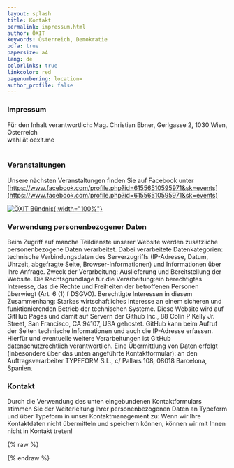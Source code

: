 ```yaml
---
layout: splash
title: Kontakt
permalink: impressum.html
author: ÖXIT
keywords: Österreich, Demokratie
pdfa: true
papersize: a4
lang: de
colorlinks: true
linkcolor: red
pagenumbering: location=
author_profile: false
---
```


### Impressum

Für den Inhalt verantwortlich: Mag. Christian Ebner, Gerlgasse 2, 1030 Wien, Österreich<br />
wahl ät oexit.me<br />
<br />

### Veranstaltungen

Unsere nächsten Veranstaltungen finden Sie auf Facebook unter [https://www.facebook.com/profile.php?id=61556510595971&sk=events](https://www.facebook.com/profile.php?id=61556510595971&sk=events)

[![ÖXIT Bündnis]({{site.url}}{{site.baseurl}}/assets/images/2024-03-16-ÖXIT-Bündnis.png){:width="100%"}](https://www.facebook.com/profile.php?id=61556510595971&sk=events)

### Verwendung personenbezogener Daten

Beim Zugriff auf manche Teildienste unserer Website werden zusätzliche personenbezogene Daten verarbeitet. Dabei verarbeitete Datenkategorien: technische Verbindungsdaten des Serverzugriffs (IP-Adresse, Datum, Uhrzeit, abgefragte Seite, Browser-Informationen) und Informationen über Ihre Anfrage. Zweck der Verarbeitung: Auslieferung und Bereitstellung der Website. Die Rechtsgrundlage für die Verarbeitung:ein berechtigtes Interesse, das die Rechte und Freiheiten der betroffenen Personen überwiegt (Art. 6 (1) f DSGVO). Berechtigte Interessen in diesem Zusammenhang: Starkes wirtschaftliches Interesse an einem sicheren und funktionierenden Betrieb der technischen Systeme. Diese Website wird auf GitHub Pages und damit auf Servern der Github Inc., 88 Colin P Kelly Jr. Street, San Francisco, CA 94107, USA gehostet. GitHub kann beim Aufruf der Seiten technische Informationen und auch die IP-Adresse erfassen. Hierfür und eventuelle weitere Verarbeitungen ist GitHub datenschutzrechtlich verantwortlich. Eine Übermittlung von Daten erfolgt (inbesondere über das unten angeführte Kontaktformular): an den Auftragsverarbeiter TYPEFORM S.L., c/ Pallars 108, 08018 Barcelona, Spanien.

### Kontakt

Durch die Verwendung des unten eingebundenen Kontaktformulars stimmen Sie der Weiterleitung Ihrer personenbezogenen Daten an Typeform und über Typeform in unser Kontaktmanagement zu: Wenn wir Ihre Kontaktdaten nicht übermitteln und speichern können, können wir mit Ihnen nicht in Kontakt treten!

{% raw %} <div data-tf-live="01HPXMXNWAF7B20DBKBB4V06W1"></div><script src="//embed.typeform.com/next/embed.js"></script> {% endraw %}
